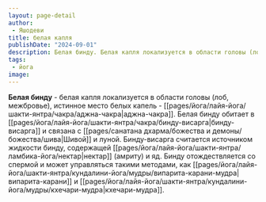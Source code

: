 ```yaml
---
layout: page-detail
author:
 - Яшодеви
title: белая капля
publishDate: "2024-09-01"
description: Белая бинду. Белая капля локализуется в области головы (лоб, межбровье), истинное место белых капель - лобная чакра (аджна). Белая бинду обитает в бинду-висарга и связана с Шивой и Луной. Бинду-висарга считается источником жидкости бинду, содержащей нектар (амриту) и яд. Бинду отождествляется со спермой и может управляться такими методами, как випарита-карани и кхечари-мудра.
tags:
 - йога
image: 
---
```

**Белая бинду** - белая капля локализуется в области головы (лоб, межбровье), истинное место белых капель - [[pages/йога/лайя-йога/шакти-янтра/чакра/аджна-чакра|аджна-чакра]]. Белая бинду обитает в [[pages/йога/лайя-йога/шакти-янтра/чакра/бинду-висарга|бинду-висарга]] и связана с [[pages/санатана дхарма/божества и демоны/божества/шива|Шивой]] и луной. Бинду-висарга считается источником жидкости бинду, содержащей [[pages/йога/лайя-йога/шакти-янтра/ламбика-йога/нектар|нектар]] (амриту) и яд. Бинду отождествляется со спермой и может управляться такими методами, как [[pages/йога/лайя-йога/шакти-янтра/кундалини-йога/мудры/випарита-карани-мудра|випарита-карани]] и [[pages/йога/лайя-йога/шакти-янтра/кундалини-йога/мудры/кхечари-мудра|кхечари-мудра]].

